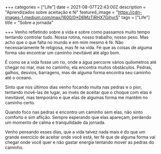 +++
categories = ["Life"]
date = 2021-08-07T22:43:00Z
description = "Aprendizados sobre aceitação e fé"
featured_image = "https://cdn-images-1.medium.com/max/1600/0*D6MzTiRHX7Gihyr5"
tags = ["Life"]
title = "Sobre a jornada"

+++
Venho refletindo sobre a vida e sobre como passamos muito tempo tentando controlar tudo. Nossa rotina, nosso trabalho, nosso peso. Mas acho que o que falta no mundo e em mim mesmo é fé. Não necessariamente fé religiosa, mas fé na vida. Fé que as coisas de alguma forma vão encontrar um caminho inevitável até algo bom.

É como se a vida fosse um rio, onde a água percorre vários quilometros até chegar no mar, mas no caminho, ela encontra muitos obstáculos. Pedras, galhos, desvios, barragens, mas de alguma forma encontra seu caminho até o oceano.

Sinto que nos últimos dias venho focando muita nas pedras e o pior, tentando movê-las de lugar, ao invés de aceitar que o choque com elas é inevitável, mas temporário e que elas de algumas forma me mantêm no caminho certo.

Quando foco nas pedras e encontro um caminho sem elas, não sinto comforto e sim aflição. Sempre esperando que elas apareçam, perdendo um momento de calma e tranquilidade da jornada.

Venho pensando esses dias, que a vida talvez nada mais é do que um grande exercício de aceitar onde você está, ter fé que de alguma forma vai chegar onde você quer e não gastar energia tentando mover as pedras do caminho.